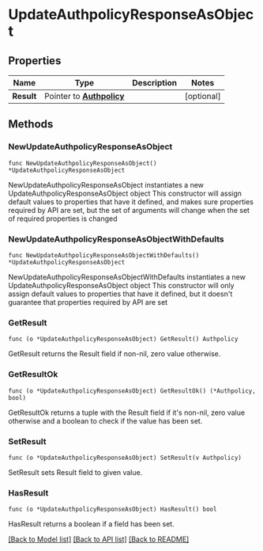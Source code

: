 # UpdateAuthpolicyResponseAsObject

## Properties

Name | Type | Description | Notes
------------ | ------------- | ------------- | -------------
**Result** | Pointer to [**Authpolicy**](Authpolicy.md) |  | [optional] 

## Methods

### NewUpdateAuthpolicyResponseAsObject

`func NewUpdateAuthpolicyResponseAsObject() *UpdateAuthpolicyResponseAsObject`

NewUpdateAuthpolicyResponseAsObject instantiates a new UpdateAuthpolicyResponseAsObject object
This constructor will assign default values to properties that have it defined,
and makes sure properties required by API are set, but the set of arguments
will change when the set of required properties is changed

### NewUpdateAuthpolicyResponseAsObjectWithDefaults

`func NewUpdateAuthpolicyResponseAsObjectWithDefaults() *UpdateAuthpolicyResponseAsObject`

NewUpdateAuthpolicyResponseAsObjectWithDefaults instantiates a new UpdateAuthpolicyResponseAsObject object
This constructor will only assign default values to properties that have it defined,
but it doesn't guarantee that properties required by API are set

### GetResult

`func (o *UpdateAuthpolicyResponseAsObject) GetResult() Authpolicy`

GetResult returns the Result field if non-nil, zero value otherwise.

### GetResultOk

`func (o *UpdateAuthpolicyResponseAsObject) GetResultOk() (*Authpolicy, bool)`

GetResultOk returns a tuple with the Result field if it's non-nil, zero value otherwise
and a boolean to check if the value has been set.

### SetResult

`func (o *UpdateAuthpolicyResponseAsObject) SetResult(v Authpolicy)`

SetResult sets Result field to given value.

### HasResult

`func (o *UpdateAuthpolicyResponseAsObject) HasResult() bool`

HasResult returns a boolean if a field has been set.


[[Back to Model list]](../README.md#documentation-for-models) [[Back to API list]](../README.md#documentation-for-api-endpoints) [[Back to README]](../README.md)


